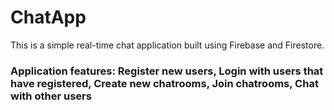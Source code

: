 <h1>ChatApp</h1>
<p>This is a simple real-time chat application built using Firebase and Firestore.</p>
<h3>Application features: Register new users, Login with users that have registered, Create new chatrooms, Join chatrooms, Chat with other users</h3>
